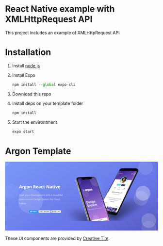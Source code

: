 # React Native example with XMLHttpRequest API

This project includes an example of XMLHttpRequest API


# Installation

1. Install [node.js](https://nodejs.org/en/)
2. Install Expo

   ```jsx
   npm install --global expo-cli
   ```

3. Download this repo
4. Install deps on your template folder

   ```jsx
   npm install
   ```

5. Start the environtment

   ```jsx
   expo start
   ```



# Argon Template

![demo.jpg](https://github.com/sarasapaula/AccesoGaleriaImg/blob/main/assets/argonDemo.jpg)

These UI components are provided by [Creative Tim](https://www.creative-tim.com/?_ga=2.265265039.1836437136.1652640077-640272839.1648788668).